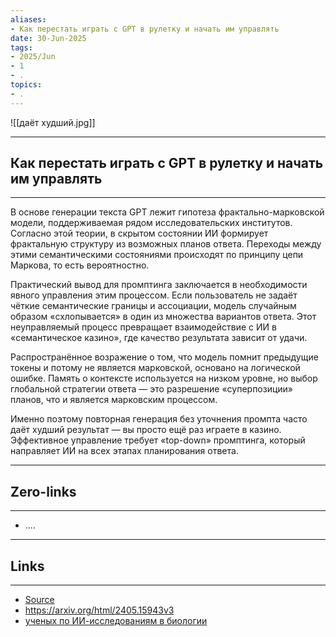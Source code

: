 ```yaml
---
aliases: 
- Как перестать играть с GPT в рулетку и начать им управлять 
date: 30-Jun-2025
tags:
- 2025/Jun
- 1
- .
topics:
- .
---
```

![[даёт худший.jpg]]

-----
##  Как перестать играть с GPT в рулетку и начать им управлять 
-----
В основе генерации текста GPT лежит гипотеза фрактально-марковской модели, поддерживаемая рядом исследовательских институтов. Согласно этой теории, в скрытом состоянии ИИ формирует фрактальную структуру из возможных планов ответа. Переходы между этими семантическими состояниями происходят по принципу цепи Маркова, то есть вероятностно.

Практический вывод для промптинга заключается в необходимости явного управления этим процессом. Если пользователь не задаёт чёткие семантические границы и ассоциации, модель случайным образом «схлопывается» в один из множества вариантов ответа. Этот неуправляемый процесс превращает взаимодействие с ИИ в «семантическое казино», где качество результата зависит от удачи.

Распространённое возражение о том, что модель помнит предыдущие токены и потому не является марковской, основано на логической ошибке. Память о контексте используется на низком уровне, но выбор глобальной стратегии ответа — это разрешение «суперпозиции» планов, что и является марковским процессом. 

Именно поэтому повторная генерация без уточнения промпта часто даёт худший результат — вы просто ещё раз играете в казино. Эффективное управление требует «top-down» промптинга, который направляет ИИ на всех этапах планирования ответа.

---
## Zero-links
---
- ....

---
## Links
---
- [Source](https://t.me/turboproject/1782)
- https://arxiv.org/html/2405.15943v3
-  [ученых по ИИ-исследованиям в биологии](https://pibbss.ai)